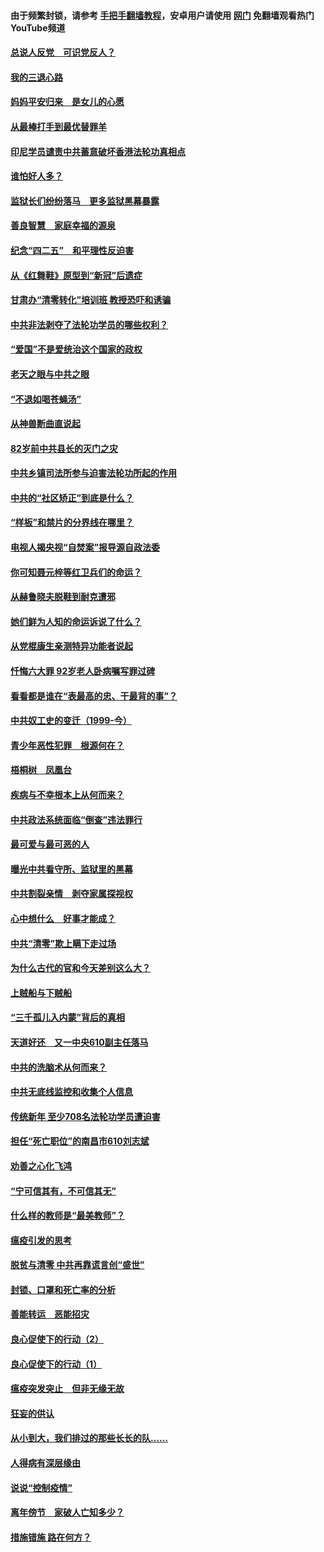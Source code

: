 #### 由于频繁封锁，请参考 [手把手翻墙教程](https://github.com/gfw-breaker/guides/wiki/)，安卓用户请使用 [网门](https://github.com/gfw-breaker/nogfw/blob/master/dl.md?t=05011901) 免翻墙观看热门YouTube频道 

#### [总说人反党　可识党反人？](../pages/19/423820.md?t=05011901) 

#### [我的三退心路](../pages/19/423876.md?t=05011901) 

#### [妈妈平安归来　是女儿的心愿](../pages/19/423947.md?t=05011901) 

#### [从最棒打手到最优替罪羊](../pages/19/423819.md?t=05011901) 

#### [印尼学员谴责中共蓄意破坏香港法轮功真相点](../pages/19/423902.md?t=05011901) 

#### [谁怕好人多？](../pages/19/423774.md?t=05011901) 

#### [监狱长们纷纷落马　更多监狱黑幕暴露](../pages/19/423787.md?t=05011901) 

#### [善良智慧　家庭幸福的源泉](../pages/19/423632.md?t=05011901) 

#### [纪念“四二五”　和平理性反迫害](../pages/19/423660.md?t=05011901) 

#### [从《红舞鞋》原型到“新冠”后遗症](../pages/19/423509.md?t=05011901) 

#### [甘肃办“清零转化”培训班 教授恐吓和诱骗](../pages/19/423498.md?t=05011901) 

#### [中共非法剥夺了法轮功学员的哪些权利？](../pages/19/423392.md?t=05011901) 

#### [“爱国”不是爱统治这个国家的政权](../pages/19/423029.md?t=05011901) 

#### [老天之眼与中共之眼](../pages/19/423378.md?t=05011901) 

#### [“不退如喝苍蝇汤”](../pages/19/423287.md?t=05011901) 

#### [从神兽断曲直说起](../pages/19/423201.md?t=05011901) 

#### [82岁前中共县长的灭门之灾](../pages/19/423055.md?t=05011901) 

#### [中共乡镇司法所参与迫害法轮功所起的作用](../pages/19/423064.md?t=05011901) 

#### [中共的“社区矫正”到底是什么？](../pages/19/422870.md?t=05011901) 

#### [“样板”和禁片的分界线在哪里？](../pages/19/422704.md?t=05011901) 

#### [电视人揭央视“自焚案”报导源自政法委](../pages/19/422770.md?t=05011901) 

#### [你可知聂元梓等红卫兵们的命运？](../pages/19/422848.md?t=05011901) 

#### [从赫鲁晓夫脱鞋到耐克遭邪](../pages/19/422826.md?t=05011901) 

#### [她们鲜为人知的命运诉说了什么？](../pages/19/422754.md?t=05011901) 

#### [从党棍康生亲测特异功能者说起](../pages/19/422657.md?t=05011901) 

#### [忏悔六大罪 92岁老人卧病嘱写罪过碑](../pages/19/422750.md?t=05011901) 

#### [看看都是谁在“表最高的忠、干最背的事”？](../pages/19/422703.md?t=05011901) 

#### [中共奴工史的变迁（1999-今）](../pages/19/422656.md?t=05011901) 

#### [青少年恶性犯罪　根源何在？](../pages/19/422449.md?t=05011901) 

#### [梧桐树　凤凰台](../pages/19/422442.md?t=05011901) 

#### [疾病与不幸根本上从何而来？](../pages/19/422438.md?t=05011901) 

#### [中共政法系统面临“倒查”违法罪行](../pages/19/422497.md?t=05011901) 

#### [最可爱与最可恶的人](../pages/19/422448.md?t=05011901) 

#### [曝光中共看守所、监狱里的黑幕](../pages/19/422390.md?t=05011901) 

#### [中共割裂亲情　剥夺家属探视权](../pages/19/422364.md?t=05011901) 

#### [心中想什么　好事才能成？](../pages/19/422318.md?t=05011901) 

#### [中共“清零”欺上瞒下走过场](../pages/19/422306.md?t=05011901) 

#### [为什么古代的官和今天差别这么大？](../pages/19/422228.md?t=05011901) 

#### [上贼船与下贼船](../pages/19/422276.md?t=05011901) 

#### [“三千孤儿入内蒙”背后的真相](../pages/19/422229.md?t=05011901) 

#### [天道好还　又一中央610副主任落马](../pages/19/422155.md?t=05011901) 

#### [中共的洗脑术从何而来？](../pages/19/422154.md?t=05011901) 

#### [中共无底线监控和收集个人信息](../pages/19/422039.md?t=05011901) 

#### [传统新年 至少708名法轮功学员遭迫害](../pages/19/421946.md?t=05011901) 

#### [担任“死亡职位”的南昌市610刘志斌](../pages/19/421957.md?t=05011901) 

#### [劝善之心化飞鸿](../pages/19/421164.md?t=05011901) 

#### [“宁可信其有，不可信其无”](../pages/19/421691.md?t=05011901) 

#### [什么样的教师是“最美教师”？](../pages/19/421755.md?t=05011901) 

#### [瘟疫引发的思考](../pages/19/421594.md?t=05011901) 

#### [脱贫与清零 中共再靠谎言创“盛世”](../pages/19/421590.md?t=05011901) 

#### [封锁、口罩和死亡率的分析](../pages/19/421495.md?t=05011901) 

#### [善能转运　恶能招灾](../pages/19/421334.md?t=05011901) 

#### [良心促使下的行动（2）](../pages/19/421361.md?t=05011901) 

#### [良心促使下的行动（1）](../pages/19/421302.md?t=05011901) 

#### [瘟疫突发突止　但非无缘无故](../pages/19/421281.md?t=05011901) 

#### [狂妄的供认](../pages/19/421199.md?t=05011901) 

#### [从小到大，我们排过的那些长长的队……](../pages/19/421243.md?t=05011901) 

#### [人得病有深层缘由](../pages/19/420864.md?t=05011901) 

#### [说说“控制疫情”](../pages/19/420831.md?t=05011901) 

#### [离年傍节　家破人亡知多少？](../pages/19/420563.md?t=05011901) 

#### [措施错施  路在何方？](../pages/19/420076.md?t=05011901) 

